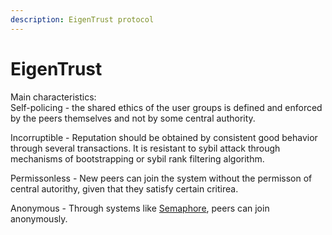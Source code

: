 ```yaml
---
description: EigenTrust protocol
---
```


# EigenTrust

Main characteristics:\
Self-policing - the shared ethics of the user groups is defined and enforced by the peers themselves and not by some central authority.

Incorruptible - Reputation should be obtained by consistent good behavior through several transactions. It is resistant to sybil attack through mechanisms of bootstrapping or sybil rank filtering algorithm.

Permissonless - New peers can join the system without the permisson of central autorithy, given that they satisfy certain critirea.

Anonymous - Through systems like [Semaphore](https://semaphore.appliedzkp.org/), peers can join anonymously.
